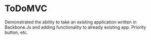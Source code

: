 # ToDoMVC 

Demonstrated the ability to take an existing application written in Backbone.Js and adding functionality to already existing app. Priority button, etc.
